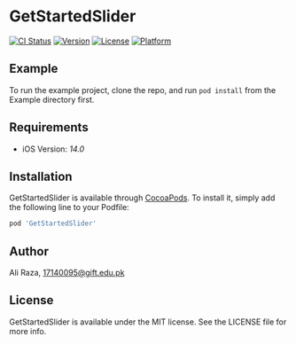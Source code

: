 # GetStartedSlider

[![CI Status](https://img.shields.io/travis/17140095/GetStartedSlider.svg?style=flat)](https://travis-ci.org/17140095/GetStartedSlider)
[![Version](https://img.shields.io/cocoapods/v/GetStartedSlider.svg?style=flat)](https://cocoapods.org/pods/GetStartedSlider)
[![License](https://img.shields.io/cocoapods/l/GetStartedSlider.svg?style=flat)](https://cocoapods.org/pods/GetStartedSlider)
[![Platform](https://img.shields.io/cocoapods/p/GetStartedSlider.svg?style=flat)](https://cocoapods.org/pods/GetStartedSlider)

## Example

To run the example project, clone the repo, and run `pod install` from the Example directory first.

## Requirements

- iOS Version: *14.0*

## Installation

GetStartedSlider is available through [CocoaPods](https://cocoapods.org). To install
it, simply add the following line to your Podfile:

```ruby
pod 'GetStartedSlider'
```

## Author

Ali Raza, 17140095@gift.edu.pk

## License

GetStartedSlider is available under the MIT license. See the LICENSE file for more info.
